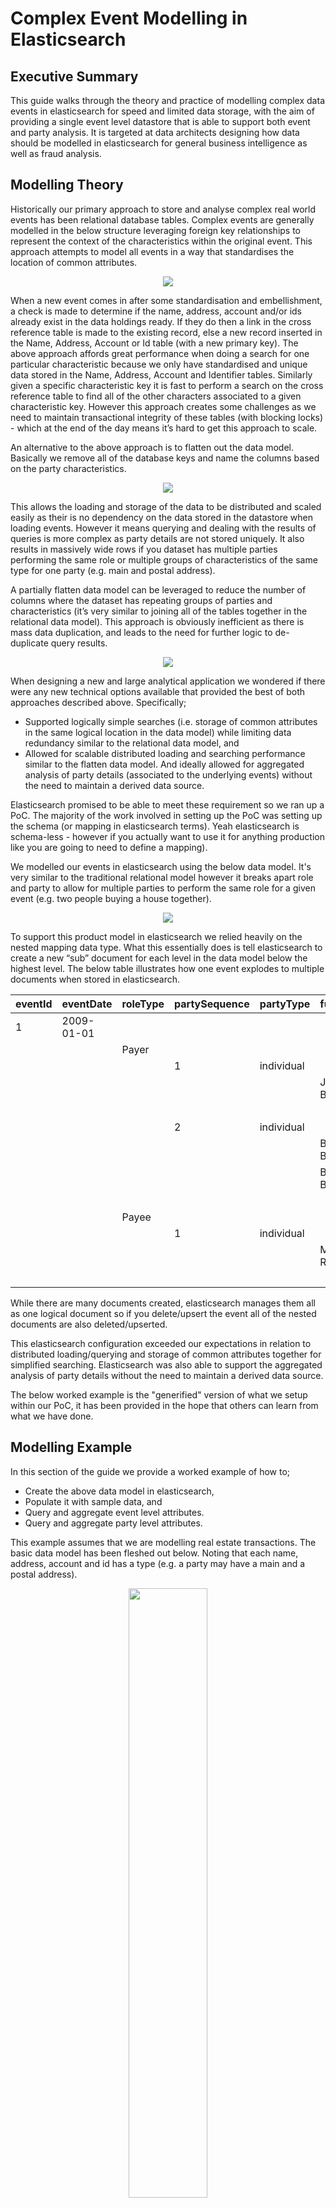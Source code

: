 # Complex Event Modelling in Elasticsearch

## Executive Summary
This guide walks through the theory and practice of modelling complex data events in elasticsearch for speed and limited data storage, with the aim of providing a single event level datastore that is able to support both event and party analysis. It is targeted at data architects designing how data should be modelled in elasticsearch for general business intelligence as well as fraud analysis. 

## Modelling Theory 
Historically our primary approach to store and analyse complex real world events has been relational database tables. Complex events are generally modelled in the below structure leveraging foreign key relationships to represent the context of the characteristics within the original event. This approach attempts to model all events in a way that standardises the location of common attributes.
<p align="center"> 
<img src="https://raw.githubusercontent.com/swarmee/partySearch/master/images/Cross-reference-data-model.png">
</p>
When a new event comes in after some standardisation and embellishment, a check is made to determine if the name, address, account and/or ids already exist in the data holdings ready. If they do then a link in the cross reference table is made to the existing record, else a new record inserted in the Name, Address, Account or Id table (with a new primary key).
The above approach affords great performance when doing a search for one particular characteristic because we only have standardised and unique data stored in the Name, Address, Account and Identifier tables. Similarly given a specific characteristic key it is fast to perform a search on the cross reference table to find all of the other characters associated to a given characteristic key. However this approach creates some challenges as we need to maintain transactional integrity of these tables (with blocking locks) - which at the end of the day means it’s hard to get this approach to scale. 

An alternative to the above approach is to flatten out the data model. Basically we remove all of the database keys and name the columns based on the party characteristics.

<p align="center"> 
<img src="https://raw.githubusercontent.com/swarmee/partySearch/master/images/Flat-data-model.png">
</p>

This allows the loading and storage of the data to be distributed and scaled easily as their is no dependency on the data stored in the datastore when loading events. However it means querying and dealing with the results of queries is more complex as party details are not stored uniquely. It also results in massively wide rows if you dataset has multiple parties performing the same role or multiple groups of characteristics of the same type for one party (e.g. main and postal address). 

A partially flatten data model can be leveraged to reduce the number of columns where the dataset has repeating groups of parties and characteristics (it’s very similar to joining all of the tables together in the relational data model). This approach is obviously inefficient as there is mass data duplication, and leads to the need for further logic to de-duplicate query results.   

<p align="center"> 
<img src="https://raw.githubusercontent.com/swarmee/partySearch/master/images/Partially-flat-data-model.png">
</p>

When designing a new and large analytical application we wondered if there were any new technical options available that provided the best of both approaches described above. Specifically;
- Supported logically simple searches (i.e. storage of common attributes in the same logical location in the data model) while limiting data redundancy similar to the relational data model, and
- Allowed for scalable distributed loading and searching performance similar to the flatten data model. 
And ideally allowed for aggregated analysis of party details (associated to the underlying events) without the need to maintain a derived data source.

Elasticsearch promised to be able to meet these requirement so we ran up a PoC. The majority of the work involved in setting up the PoC was setting up the schema (or mapping in elasticsearch terms). Yeah elasticsearch is schema-less - however if you actually want to use it for anything production like you are going to need to define a mapping).

We modelled our events in elasticsearch using the below data model. It's very similar to the traditional relational model however it breaks apart role and party to allow for multiple parties to perform the same role for a given event (e.g. two people buying a house together).
<p align="center"> 
<img src="https://raw.githubusercontent.com/swarmee/partySearch/master/images/event-role-party-characteristic-model.png">
</p>
To support this product model in elasticsearch we relied heavily on the nested mapping data type. What this essentially does is tell elasticsearch to create a new “sub” document for each level in the data model below the highest level. The below table illustrates how one event explodes to multiple documents when stored in elasticsearch.  

| eventId|eventDate |roleType|partySequence|partyType |fullName   |StreeAddress |     
| -------|--------- | -------|-------------| ---------|--------   | ---------   |
|1       |2009-01-01|        |             |          |           |             |
|        |          |Payer   |             |          |           |             |
|        |          |        |1            |individual|           |             |
|        |          |        |             |          |James Brown|             |
|        |          |        |             |          |           |12 Wood St   |
|        |||2|individual|||
||||||Bill Brown||
||||||Billy Brown||
|||||||1 High St|
|||Payee|||||
||||1|individual|||
||||||Mark Rich||
|||||||22 Low St|

While there are many documents created, elasticsearch manages them all as one logical document so if you delete/upsert the event all of the nested documents are also deleted/upserted.

This elasticsearch configuration exceeded our expectations in relation to distributed loading/querying and storage of common attributes together for simplified searching. Elasticsearch was also able to support the aggregated analysis of party details without the need to maintain a derived data source.

The below worked example is the "generified" version of what we setup within our PoC, it has been provided in the hope that others can learn from what we have done.   

## Modelling Example

In this section of the guide we provide a worked example of how to;
- Create the above data model in elasticsearch, 
- Populate it with sample data, and 
- Query and aggregate event level attributes.
- Query and aggregate party  level attributes.

This example assumes that we are modelling real estate transactions. The basic data model has been fleshed out below. Noting that each name, address, account and id has a type (e.g. a party may have a main and a postal address).

<p align="center"> 
<img src="https://raw.githubusercontent.com/swarmee/partySearch/master/images/real-estate-data-model.png"  width="50%" height="50%">
</p>

#### Loading the Sample Data 

It is assumed that you have an elasticsearch cluster running version 6 (beta 2 or up) if not go here → https://www.elastic.co/guide/en/elasticsearch/reference/current/installation.html). The below scripts use the curl command to interact with elasticsearch they assume you are running these commands on the local machine (i.e. localhost) and that the elasticsearch cluster has authentication turned off (if you have authentication turned on you can submit in your username and password with curl requests). 

Some sample data matching the above example has been saved into the repository. However before loading, elasticsearch needs to be told how you want the data stored - this is called a mapping. The mapping for the sample data can be posted into elastic with the following command.

```<./load-sample-data-using-curl>curl -H 'Content-Type: application/json' -XPUT 'http://localhost:9200/real-estate-sales?pretty' -d @real-estate-sales.mapping.json```

The key setting in the mapping that will allow us to analyse each level of the data model is called _nesting_. What this setting does behind the scenes is store the data in that section of the mapping as a separate document, which we can then target with particular queries. 

Once the mapping has been loaded successfully the sample data can be loaded using the following command

```<./load-sample-data-using-curl>curl -H 'Content-Type: application/x-ndjson' -XPOST 'http://localhost:9200/real-estate-sales/sales/_bulk?pretty' --data-binary @real-estate-sales.sample.data.json```

#### Simple Queries (event level characteristics)
Querying attributes at the top level of the document structure is super simple. An example has been provided below. It searches for events with a transactionType of "Bank Initiated". You will note that it is using the transactionType.keyword field – which basically means it's doing an exact phase match rather than a terms search. The query also illustrates; how to set the amount of data returned (default is 10 records), limit the fields returned, and sort the response data. 

```<./dsl-queries>curl -H 'Content-Type: application/json' -XGET 'http://localhost:9200/real-estate-sales/_search?pretty' -d @event-level-search.dsl```


#### Simple Aggregations (event level characteristics)
Aggregations at the top level of the document structure is also super simple. An example has been provided below. It aggregates the number of sales per month. You'll note that the response size has been set to zero, the reason being is that if you do not set the size to zero, the response will include the requested aggregation and ten documents. 

```<./dsl-queries>curl -H 'Content-Type: application/json' -XGET 'http://localhost:9200/real-estate-sales/_search?pretty' -d @sales-per-month-aggregation.dsl```

A terms aggregation has been provided below, it breaks down the number of sales by transaction type. Term aggregations are similar to group bys in SQL, however they are not exactly the same, due to elasticsearch’s distributed architecture effectively a SQL group by is performed on each shard in the cluster and the highest frequency results on each cluster are consolidated and then these results are aggregated. 

```<./dsl-queries>curl -H 'Content-Type: application/json' -XGET 'http://localhost:9200/real-estate-sales/_search?pretty' -d @sales-per-month-aggregation.dsl```

#### Nesting Queries 
Nested queries allow you to search the nested documents that were created as a result of the nested mapping. Using the inner-hits option and excluding `_source` from the response you can search each level of the nested hierarchy, as if they were stored separately.

Nested Example 1 - The below query searches for all parties with a specific name and address. This query uses the '_must_' parameter which means to match the document must have both of the characteristics specified. 

```<./dsl-queries>curl  -H 'Content-Type: application/json' -XGET 'http://localhost:9200/real-estate-sales/_search?pretty' --data "@inner-hits-name-address-search.dsl"```

The thing to remember is that you get one result for each nested document that the name and address combination were on, what this means is that the results are not unique (in the partySearch section below we describe how to get unique hits returned).

Nested Example 2 - The below query searches for all parties with at least two of the three search criterias across ; name, address and identification.  This query uses the '_should_' parameter and the _minimum should match_ parameter to narrow the results to only parties that have two of the three specified criteria.

```<./dsl-queries>curl  -H 'Content-Type: application/json' -XGET 'http://localhost:9200/real-estate-sales/_search?pretty' --data "@inner-hits-name-address-id-search.dsl"```


#### Nesting Aggregations 
Nested aggregations can be performed in the same way that simple aggregations are performed. An example has been provided below  of the most common first names within the sample dataset.  The terms aggregation includes the parameters
- '_size_' which limits the results to the highest frequency names (noting the above limitations in relation to how term aggregations are executed), and 
- '_shard_size_' which is used to set how many results are returned from each shard before the results are consolidated. 

```<./dsl-queries>curl  -H 'Content-Type: application/json' -XGET 'http://localhost:9200/real-estate-sales/_search?pretty' --data "@./first-name-term-aggregration.dsl"```

Writing your search query within the aggregation section of your request limits the nested documents to be aggregated (if you apply the search query in the query section of your request this will pass all of the nested documents present on events that meet the search criteria to the aggregation - which is not what you want). The below query illustrates how to perform a filter criteria within a nested aggregation. 

```<./dsl-queries>curl  -H 'Content-Type: application/json' -XGET 'http://localhost:9200/real-estate-sales/_search?pretty' --data "@./most-common-buyer-name.dsl"```

Sometimes you want to filter the results based on characteristic deep within the hierarchy, but then perform an aggregation higher up in the hierarchy. Elasticsearch provides us with the reverse nesting aggregation to perform this task. The below query illustrates this function. In this query we want to perform a role level aggregation (term aggregation on role.type) based on the identification level characteristic (identification country equals CN). 

```<./dsl-queries>curl  -H 'Content-Type: application/json' -XGET 'http://localhost:9200/real-estate-sales/_search?pretty' --data "@identification-level-filter-with-role-level-aggregration.dsl"```

#### partySearch
Above we learnt how to search for parties with specific characteristics, however as mentioned these queries do not return unique results. Using elasticsearch’s aggregation functionality it is possible to aggregate these documents to return unique hits and a count of total instances. The below query searches for parties with at least two of the characteristics searched for, and aggregates the details of the characteristics of the parties that match this search criteria. You will note that the query returns other addresses, accounts and ids that were not within the original request however are likely to be linked to the party we searched for as these parties share two common attributes with the party we searched for. 

```<./dsl-queries>curl  -H 'Content-Type: application/json' -XGET 'http://localhost:9200/real-estate-sales/_search?pretty' --data "@partySearch-name-address-and-id.dsl"```

Using what we have learnt about reverse aggregations it is also possible to get statistics in relation to the events that these parties are contained within. The below query filters the role.party nested documents based on the supplied characteristics, aggregates to finds the unique characteristics then navigates to the top level document to sum the sale amount for each characteristic. 

```<./dsl-queries>curl  -H 'Content-Type: application/json' -XGET 'http://localhost:9200/real-estate-sales/_search?pretty' --data "@partySearch-name-address-and-id-with-reverse-nesting.dsl"```

#### Search Template For partySearch
So now we know how to write elasticsearch queries however they are a bit hard to throw together when you know nothing about elasticsearch or how the data is stored. In other words our frontend developers just want a simple API - they don’t want to know the details of the data structure in elasticsearch. 

This is where search templates come in they allow us to hide the complexity of the elastic index structure and query structure from consumers. Basically consumers just need to provide their input parameters and elasticsearch takes care of the required search.

Search Templates can either be saved to file or posted directly into elasticsearch (we will post in our examples). The below command posts in a search template for the partySearch described in the above section.

```<./dsl-queries>curl  -H 'Content-Type: application/json' -XPOST 'http://localhost:9200/_scripts/partySearch?pretty' --data "@partySearch-template.dsl"```

Now that the template has been posted in we can _render_ what search will run based on a few input parameters (due to my limited capabilities with moustache there is a redundancy _match_ query in template - basically a query that will never match - however it should not have any performance impact). 

```<./dsl-queries>curl  -H 'Content-Type: application/json' -XPOST 'http://localhost:9200/_render/template?pretty' --data "@partySearch-template-render.dsl"```

The above request body illustrates the five possible input parameters to the partySearch search template, the first four are very similar and self explanatory (i.e. a list of names, addresses, accounts and ids). The fifth parameter determines how many characteristics of the four different types need to match before the party is considered a hit.  

The last thing to do now is run the partySearch search template, and review the results. 

```<./dsl-queries>curl  -H 'Content-Type: application/json' -XPOST 'http://localhost:9200/real-estate-sales/_search/template?pretty' --data "@partySearch-template-search.dsl"```

## Summary 
The above theoretical and practical walkthrough should have placed you on a solid footing when considering how to model complex data within elasticsearch, specifically the option of fulfilling event and party level analytical requirements with a single event level index.

### Further Application of This Data Model 

We believe that the data model / mapping that we have used should be applicable to pretty much any domain from retail to banking. The role types and some of the details stored will obviously be different between sectors however the structure should be able to be held the same. The below table lists some examples of domains and the applicable roles for those domains to get you thinking of how you could extend the product model explained above. 

| Real Estate Agent       | Banking                 | Car Sale             | Telecommunications   |     
| ------------------      | ---------------------   | ------------------   | ------------------   |
|Event Type:              |Event Type:              |Event Type:           |Event Type:           |
|* Property Sale          |* Financial Transaction  |* Car Purchase        |* Call                |
|Roles:                   |Roles:                   |Roles:                |Roles:                |
|* Seller                 |* Payer                  |*  Customer           |*  Caller             |
|* Buyer                  |* Payee                  |*  Sales Staff        |*  Number Called      |
|* Buyer’s financing      |* Payer Institution      |*  Store              |*  Terminating Network| 
|* Buyer's solicitor      |* Payee Institution      |*  Vehicle            |*  Originating Network| 
|* Auctioneer             |* Agent                  |*  Insurance Company  |*  Transit Network    |
|* Real estate Agent      |                         |                      |                      |
|* Property being sold    |                         |                      |
